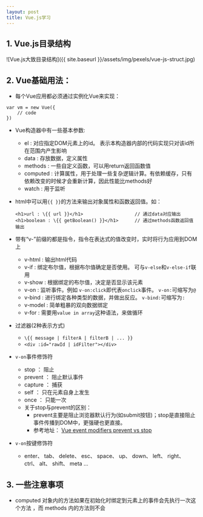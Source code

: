 ```yaml
---
layout: post
title: Vue.js学习
---
```


## 1. Vue.js目录结构
  ![Vue.js大致目录结构]({{ site.baseurl }}/assets/img/pexels/vue-js-struct.jpg)

## 2. Vue基础用法：
- 每个Vue应用都必须通过实例化Vue来实现：
```
var vm = new Vue({
	// code
})
```
- Vue构造器中有一些基本参数:
	- el : 对应指定DOM元素上的id。 表示本构造器内部的代码实现只对该id所在范围内产生影响
	- data : 存放数据，定义属性
	- methods : 一些自定义函数，可以用return返回函数值
	- computed : 计算属性，用于处理一些复杂逻辑计算。有依赖缓存，只有依赖改变的时候才会重新计算，因此性能比methods好
	- watch : 用于监听

- html中可以用`{{ }}`的方法来输出对象属性和函数返回值。如：
    ```
    <h1>url : \{{ url }}</h1>					// 通过data对应输出
    <h1>boolean : \{{ getBoolean() }}</h1>		// 通过methods函数返回值输出
    ```

- 带有“v-”前缀的都是指令，指令在表达式的值改变时，实时将行为应用到DOM上
	- v-html : 输出html代码
	- v-if : 绑定布尔值，根据布尔值确定是否使用。 可与```v-else```和```v-else-if```联用
	- v-show : 根据绑定的布尔值，决定是否显示该元素
	- v-on : 监听事件。例如 ```v-on:click```即代表```onclick```事件。 ```v-on:```可缩写为```@```
	- v-bind : 进行绑定各种类型的数据，并做出反应。 ```v-bind:```可缩写为```:```
	- v-model : 简单粗暴的双向数据绑定
	- v-for : 需要用```value in array```这种语法，来做循环

- 过滤器(2种表示方式)
	- ``` \{{ message | filterA | filterB | ... }} ```
	- ``` <div :id="rawId | idFilter"></div> ```

- ```v-on```事件修饰符
	- stop		： 阻止
	- prevent	： 阻止默认事件
	- capture	： 捕获
	- self		： 只在元素自身上发生
	- once		： 只能一次
	- 关于stop与prevent的区别： 
		- prevent主要是阻止浏览器默认行为(如submit按钮)；stop是直接阻止事件传播到DOM中，更强硬也更直接。
		- 参考地址： [Vue event modifiers prevent vs stop](https://stackoverflow.com/questions/46969040/vue-event-modifiers-prevent-vs-stop)

- ```v-on```按键修饰符
	- enter、 tab、 delete、 esc、 space、 up、 down、 left、 right、 ctrl、 alt、 shift、 meta ...

## 3. 一些注意事项
- computed 对象内的方法如果在初始化时绑定到元素上的事件会先执行一次这个方法 ，而 methods 内的方法则不会

